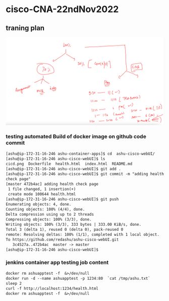 # cisco-CNA-22ndNov2022

## traning plan 

<img src="plan.png">

### testing automated Build of docker image on github code commit 

```
[ashu@ip-172-31-16-246 ashu-container-apps]$ cd  ashu-cisco-webUI/
[ashu@ip-172-31-16-246 ashu-cisco-webUI]$ ls
cicd.png  Dockerfile  health.html  index.html  README.md
[ashu@ip-172-31-16-246 ashu-cisco-webUI]$ git add . 
[ashu@ip-172-31-16-246 ashu-cisco-webUI]$ git commit -m "adding health check page"
[master 472b4ac] adding health check page
 1 file changed, 1 insertion(+)
 create mode 100644 health.html
[ashu@ip-172-31-16-246 ashu-cisco-webUI]$ git push 
Enumerating objects: 4, done.
Counting objects: 100% (4/4), done.
Delta compression using up to 2 threads
Compressing objects: 100% (3/3), done.
Writing objects: 100% (3/3), 333 bytes | 333.00 KiB/s, done.
Total 3 (delta 1), reused 0 (delta 0), pack-reused 0
remote: Resolving deltas: 100% (1/1), completed with 1 local object.
To https://github.com/redashu/ashu-cisco-webUI.git
   3c4527a..472b4ac  master -> master
[ashu@ip-172-31-16-246 ashu-cisco-webUI]$ 

```


### jenkins container app testing job content 

```
docker rm ashuapptest -f  &>/dev/null
docker run -d --name ashuapptest -p 1234:80  `cat /tmp/ashu.txt`
sleep 2
curl -f http://localhost:1234/health.html
docker rm ashuapptest -f  &>/dev/null
```


